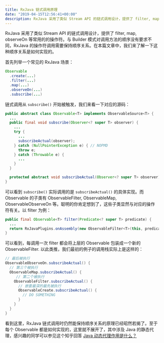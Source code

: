 ```yaml
---
title: RxJava 链式调用原理
date: "2019-04-15T12:56:41+00:00"
description: RxJava 采用了类似 Stream API 的链式调用设计，提供了 filter, map, observeOn 等常用的的操作符。与 Builder 模式对调用方法的顺序没有要求不同，RxJava 的操作符调用需要保持顺序关系。在本篇文章中，我们来了解一下这种顺序关系是如何实现的。
---
```


RxJava 采用了类似 Stream API 的链式调用设计，提供了 filter, map, observeOn 等常用的的操作符。与 Builder 模式对调用方法的顺序没有要求不同，RxJava 的操作符调用需要保持顺序关系。在本篇文章中，我们来了解一下这种顺序关系是如何实现的。

首先列举一个常见的 RxJava 场景：

```java
Observable
  .create(...)
  .filter(...)
  .map(...)
  .observeOn(...)
  .subscribe(...)
```

链式调用从 `subscribe()` 开始被触发，我们来看一下对应的源码：

```java
public abstract class Observable<T> implements ObservableSource<T> {
  ...
  public final void subscribe(Observer<? super T> observer) {
    ...
    try {
      ...
      subscribeActual(observer);
    } catch (NullPointerException e) { // NOPMD
      throw e;
    } catch (Throwable e) {
      ...
    }
  }

  protected abstract void subscribeActual(Observer<? super T> observer);
}
```

可以看到 `subscribe()` 实际调用的是 `subscribeActual()` 的具体实现。而 Observable 的子类有 ObservableFilter, ObservableMap, ObservableObserveOn 等。聪明的你肯定想到了，这些子类显然与对应的操作符有关。以 filter 为例：

```java
public final Observable<T> filter(Predicate<? super T> predicate) {
  ...
  return RxJavaPlugins.onAssembly(new ObservableFilter<T>(this, predicate));
}
```

可以看到，每调用一次 filter 都会将上层的 Observable 包装成一个新的 ObservableFilter. 以此类推，我们最初的例子的调用栈实际上是这样的：

```java
// 最后被执行
ObservableObserveOn.subscribeActual() {
  // 第三个被执行
  ObservableMap.subscribeActual() {
     // 第二个被执行
    ObservableFilter.subscribeActual() {
      // 嵌套最深的最先被执行
      ObservableCreate.subscribeActual() {
        // DO SOMETHING
      }
    }
  }
}
```

看到这里，RxJava 链式调用时仍然能保持顺序关系的原理已经昭然若揭了。至于每个 Observable 都是如何实现的，这里就不展开了，其中涉及 Java 的静态代理，感兴趣的同学可以参见这个知乎回答 [Java 动态代理作用是什么？](https://www.zhihu.com/question/20794107/answer/75164285)

